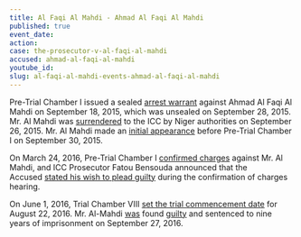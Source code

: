 ```yaml
---
title: Al Faqi Al Mahdi - Ahmad Al Faqi Al Mahdi
published: true
event_date:
action:
case: the-prosecutor-v-al-faqi-al-mahdi
accused: ahmad-al-faqi-al-mahdi
youtube_id:
slug: al-faqi-al-mahdi-events-ahmad-al-faqi-al-mahdi
---
```



Pre-Trial Chamber I issued a sealed [arrest warrant](https://www.icc-cpi.int/Pages/record.aspx?docNo=ICC-01/12-01/15-1-Red) against Ahmad Al Faqi Al Mahdi on September 18, 2015, which was unsealed on September 28, 2015. Mr. Al Mahdi was [surrendered](https://www.icc-cpi.int/Pages/item.aspx?name=pr1154) to the ICC by Niger authorities on September 26, 2015. Mr. Al Mahdi made an [initial appearance](https://www.icc-cpi.int/Pages/item.aspx?name=pr1157) before Pre-Trial Chamber I on September 30, 2015.

On March 24, 2016, Pre-Trial Chamber I&nbsp;[confirmed charges](https://www.icc-cpi.int/Pages/record.aspx?docNo=ICC-01/12-01/15-84-Red) against Mr. Al Mahdi, and ICC Prosecutor Fatou Bensouda announced that the Accused&nbsp;[stated his wish to plead guilty](https://www.icc-cpi.int//Pages/item.aspx?name=160324-otp-stat-al-Mahdi) during the confirmation of charges hearing. &nbsp;

On June 1, 2016, Trial Chamber VIII [set the trial commencement date](https://www.icc-cpi.int/Pages/record.aspx?docNo=ICC-01/12-01/15-93) for August 22, 2016. Mr. Al-Mahdi [was](https://www.icc-cpi.int/pages/item.aspx?name=pr1242) found [guilty](https://www.icc-cpi.int/CourtRecords/CR2016_07244.PDF) and sentenced to nine years of imprisonment on September 27, 2016.&nbsp;
